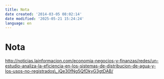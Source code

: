 ```yaml
---
title: Nota
date created: '2014-03-05 08:02:14'
date modified: '2025-05-21 15:24:24'
language: en
---
```



# Nota

http://noticias.lainformacion.com/economia-negocios-y-finanzas/redes/un-estudio-analiza-la-eficiencia-en-los-sistemas-de-distribucion-de-agua-y-los-usos-no-registrados\_jQe30fNg5QfDkyG3gtDAB/

